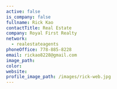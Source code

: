 ```yaml
---
active: false
is_company: false
fullname: Rick Kao
contactTitle: Real Estate
company: Royal First Realty
network:
  - realestateagents
phoneOffice: 778-885-8228
email: rickao8228@gmail.com
image_path:
color:
website:
profile_image_path: /images/rick-web.jpg
---
```




